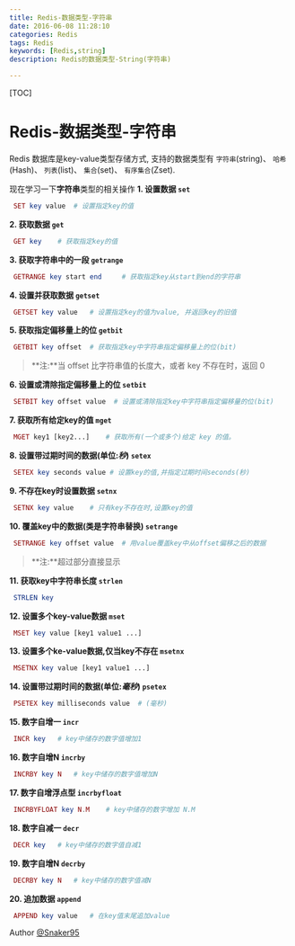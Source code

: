 ```yaml
---
title: Redis-数据类型-字符串
date: 2016-06-08 11:28:10
categories: Redis   
tags: Redis
keywords: [Redis,string]
description: Redis的数据类型-String(字符串)

---
```


[TOC]

# Redis-数据类型-字符串
  Redis 数据库是key-value类型存储方式, 支持的数据类型有 `字符串`(string)、 `哈希`(Hash)、 `列表`(list)、 `集合`(set)、 `有序集合`(Zset). 

  现在学习一下**字符串**类型的相关操作
**1. 设置数据 `set`**
``` php
 SET key value  # 设置指定key的值 
```

**2. 获取数据 `get`**
``` php
 GET key	# 获取指定key的值
```

**3. 获取字符串中的一段 `getrange`**
``` php
 GETRANGE key start end 	# 获取指定key从start到end的字符串
```

**4. 设置并获取数据 `getset`**
``` php
 GETSET key value 	# 设置指定key的值为value, 并返回key的旧值
```

**5. 获取指定偏移量上的位 `getbit`**
``` php
 GETBIT key offset 	# 获取指定key中字符串指定偏移量上的位(bit) 
```
>  **注:**当 offset 比字符串值的长度大，或者 key 不存在时，返回 0

**6. 设置或清除指定偏移量上的位 `setbit`**
``` php
 SETBIT key offset value  # 设置或清除指定key中字符串指定偏移量的位(bit)
```

**7. 获取所有给定key的值 `mget`**
``` php
 MGET key1 [key2...] 	# 获取所有(一个或多个)给定 key 的值。
```

**8. 设置带过期时间的数据(单位:*秒*) `setex`**
``` php
 SETEX key seconds value # 设置key的值,并指定过期时间seconds(秒)
```

**9. 不存在key时设置数据 `setnx`**
``` php
 SETNX key value 	# 只有key不存在时,设置key的值
```

**10. 覆盖key中的数据(类是字符串替换) `setrange`**
``` php
 SETRANGE key offset value 	# 用value覆盖key中从offset偏移之后的数据
```
>  **注:**超过部分直接显示

**11. 获取key中字符串长度 `strlen`**
``` php
 STRLEN key
```

**12. 设置多个key-value数据 `mset`**
``` php
 MSET key value [key1 value1 ...]
```

**13. 设置多个ke-value数据,仅当key不存在 `msetnx`**
``` php
 MSETNX key value [key1 value1 ...]
```

**14. 设置带过期时间的数据(单位:*毫秒*) `psetex`**
``` php
 PSETEX key milliseconds value 	# (毫秒)
```

**15. 数字自增一 `incr`**
``` php
 INCR key 	# key中储存的数字值增加1
```

**16. 数字自增N `incrby`**
``` php
 INCRBY key N 	# key中储存的数字值增加N
```

**17. 数字自增浮点型 `incrbyfloat`**
``` php 
 INCRBYFLOAT key N.M 	# key中储存的数字增加 N.M
```

**18. 数字自减一 `decr`**
``` php
 DECR key 	# key中储存的数字值自减1
```

**19. 数字自增N `decrby`**
``` php
 DECRBY key N 	# key中储存的数字值减N
```

**20. 追加数据 `append`**
``` php
 APPEND key value 	# 在key值末尾追加value
```

Author [@Snaker95][1]

[1]: http://www.sharedsea.com


